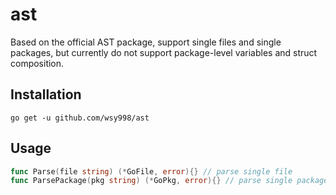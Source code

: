 # ast

Based on the official AST package, support single files and single packages, but currently do not support package-level
variables and struct composition.

## Installation

`go get -u github.com/wsy998/ast`

## Usage
```go
func Parse(file string) (*GoFile, error){} // parse single file
func ParsePackage(pkg string) (*GoPkg, error){} // parse single package

```
